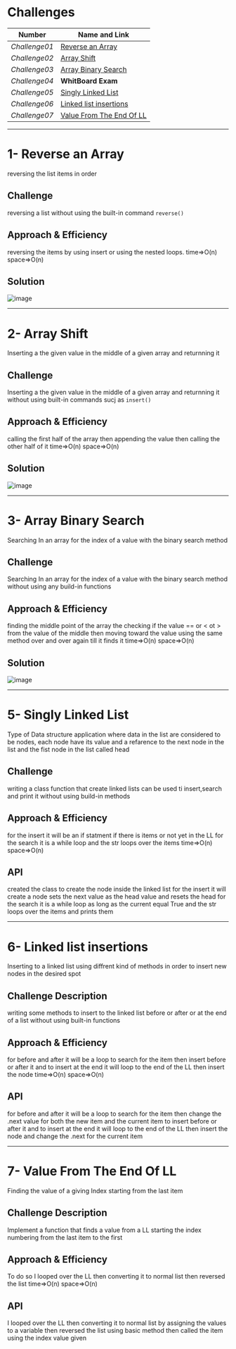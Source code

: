 
# Challenges

| **Number** | **Name and Link** |
|------------|-------------------|
| *Challenge01* |[Reverse an Array](https://github.com/Hadeaji/data-structures-and-algorithms/blob/master/data_structures_and_algorithms/challenges/array_reverse/array_reverse.py)|
| *Challenge02* |[Array Shift](https://github.com/Hadeaji/data-structures-and-algorithms/blob/master/data_structures_and_algorithms/challenges/array_shift/array_shift.py)|
| *Challenge03* |[Array Binary Search](https://github.com/Hadeaji/data-structures-and-algorithms/blob/master/data_structures_and_algorithms/challenges/array_binary_search/array_binary_search.py)|
| *Challenge04* | **WhitBoard Exam** |
| *Challenge05* |[Singly Linked List](https://github.com/Hadeaji/data-structures-and-algorithms/blob/master/data_structures_and_algorithms/data_structures/linked_list/linked_list.py)|
| *Challenge06* |[Linked list insertions](https://github.com/Hadeaji/data-structures-and-algorithms/blob/master/data_structures_and_algorithms/data_structures/linked_list/linked_list.py)|
| *Challenge07* |[Value From The End Of LL](https://github.com/Hadeaji/data-structures-and-algorithms/blob/master/data_structures_and_algorithms/data_structures/linked_list/linked_list.py)|

--------------------------------------------------------------------------------------------------------------------------------------------

# 1- Reverse an Array
reversing the list items in order

## Challenge
reversing a list without using the built-in command `reverse()`

## Approach & Efficiency
reversing the items by using insert or using the nested loops.
time=>O(n) space=>O(n)

## Solution
![image](assets/array-reverse.jpeg)

----------------------------------------------------------------------

# 2- Array Shift
Inserting a the given value in the middle of a given array and returnning it

## Challenge
Inserting a the given value in the middle of a given array and returnning it without using built-in commands sucj as `insert()`

## Approach & Efficiency
calling the first half of the array then appending the value then calling the other half of it
time=>O(n) space=>O(n)

## Solution
![image](assets/array-shift.jpeg)

----------------------------------------------------------------------

# 3- Array Binary Search
Searching In an array for the index of a value with the binary search method

## Challenge
Searching In an array for the index of a value with the binary search method without using any build-in functions

## Approach & Efficiency
finding the middle point of the array the checking if the value == or < ot > from the value of  the middle then moving toward the value using the same method over and over again till it finds it
time=>O(n) space=>O(n)

## Solution
![image](assets/array_binary_search.jpeg)

----------------------------------------------------------------------

# 5- Singly Linked List
Type of Data structure application where data in the list are considered to be nodes, each node have its value and a refarence to the next node in the list
and the fist node in the list called head

## Challenge
writing a class function that create linked lists can be used ti insert,search and print it without using build-in methods

## Approach & Efficiency
for the insert it will be an if statment if there is items or not yet in the LL
for the search it is a while loop and the str loops over the items
time=>O(n) space=>O(n)

## API
created the class to create the node inside the linked list
for the insert it will create a node sets the next value as the head value and resets the head
for the search it is a while loop as long as the current equal True
and the str loops over the items and prints them

----------------------------------------------------------------------

# 6- Linked list insertions
Inserting to a linked list using diffrent kind of methods in order to insert new nodes in the desired spot

## Challenge Description
writing some methods to insert to the linked list before or after or at the end of a list without using built-in functions

## Approach & Efficiency
for before and after it will be a loop to search for the item then insert before or after it
and to insert at the end it will loop to the end of the LL then insert the node
time=>O(n) space=>O(n)

## API
for before and after it will be a loop to search for the item then change the .next value for both the new item and the current item to insert before or after it
and to insert at the end it will loop to the end of the LL then insert the node and change the .next for the current item

----------------------------------------------------------------------

# 7- Value From The End Of LL
Finding the value of a giving Index starting from the last item

## Challenge Description
Implement a function that finds a value from a LL starting the index numbering from the last item to the first

## Approach & Efficiency
To do so I looped over the LL then converting it to normal list then reversed the list
time=>O(n) space=>O(n)

## API
I looped over the LL then converting it to normal list by assigning the values to a variable then reversed the list using basic method then called the item using the index value given

